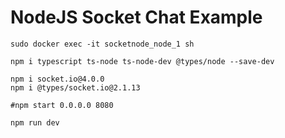 # NodeJS Socket Chat Example

```
sudo docker exec -it socketnode_node_1 sh

npm i typescript ts-node ts-node-dev @types/node --save-dev

npm i socket.io@4.0.0
npm i @types/socket.io@2.1.13

#npm start 0.0.0.0 8080

npm run dev
```